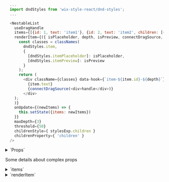 ```js
  ...
  import dndStyles from 'wix-style-react/dnd-styles';
  ...

  <NestableList
    useDragHandle
    items={[{id: 1, text: 'item1'}, {id: 2, text: 'item2', children: [{id: 3, text: 'item3'}]}]}
    renderItem={({ isPlaceholder, depth, isPreview, connectDragSource, item }) => (
      const classes = classNames(
        dndStyles.item,
        {
          [dndStyles.itemPlaceholder]: isPlaceholder,
          [dndStyles.itemPreview]: isPreview
        }
      );
      return (
        <div className={classes} data-hook={`item-${item.id}-${depth}`}>
          {item.text}
          {connectDragSource(<div>handle</div>)}
        </div>
    );
    )}
    onUpdate={(newItems) => {
      this.setState({items: newItems})
    }}
    maxDepth={3}
    threshold={50}
    childrenStyle={ stylesExp.children }
    childrenProperty={ 'children' }
  />
```

<details>
  <summary>`Props`</summary>
  | propName         | propType | defaultValue | isRequired | description |
  | ---              | ---      | ---          | ---        | ---         |
  | items            | array    | -            | true       | array of items, each item should have an id. |
  | renderItem       | func     | -            | true       | render function which will be used to render item block inside of nestable list |
  | useDragHandle    | bool     | -            | -          | use true to receive connectDragSource in renderItem and has the functionality to connect a handle with dnd drag functionality|
  | maxDepth         | number   | Infinity     | -          | Maximum item depth |
  | threshold        | number   | 30           | -          | Distance in pixels the cursor must move horizontally before item changes depth |
  | childrenStyle    | object   | -            | -          | Style object applied to nested |
  | childrenProperty | string   | 'children'   | -          | The property on each item which contains an array of children |
  | onUpdate         | func     | -            | -          | A function invoked with the new array of items whenever an item is dropped in a new location |

</details>

Some details about complex props

<details>
  <summary>`items`</summary>
  Example:
  ```js
  [
    {
      id: 'a',
      text: 'Item 1'
    },
    {
      id: 'b',
      text: 'Item 2'
      children: [
        {
          id: 'c',
          text: 'Item 3'
        },
        {
          id: 'd',
          text: 'Item 4'
        },
      ],
    },
  ]
  ```
</details>

<details>
  <summary>`renderItem`</summary>
  This function called with such parameters:

  - `isPlaceholder` - if item in drag state,
  then instead of an item(item previous place)
  we want to render placeholder(empty block, or left item as it is), so you able to style your item by cheking isPlaceholder.
  - `isPreview` - if item in drag(fly) state,
  then instead of an item,
  we want to render preview
  state(maybe we want to rotate it a little, or hide something),
  so you able to style your item by cheking isPreview.
  - `item` - item that you are render
  - `connectDragSource` - used to mark only a handle as the drag trigger, work only if useDragHandle passed to NestableList
  - `depth` - the depth of the item

  Example without handle:
  ```js
  renderItem = ({isPlaceholder, depth, isPreview, item}) => {
      const classes = classNames(
        {
          [styles.placeholder]: isPlaceholder,
          [styles.preview]: isPreview,
        });

      return (
        <div className={classes} data-hook={`item-${item.id}`}>
          {item.text}
        </div>
      );
    }
  ```

  Example with handle:
  ```js
  renderItem = ({isPlaceholder, depth, isPreview, connectDragSource, item}) => {
      const classes = classNames(
        styles.card,
        {
          [styles.placeholder]: isPlaceholder,
          [styles.preview]: isPreview
        });

      return (
        <div className={classes} data-hook={`item-${item.id}`}>
          {connectDragSource(
            <div className={styles.handle} data-hook={`card-${item.id}-handle`}>
              <DragAndDropLarge/> // an icon
            </div>
          )}
          {item.text}
        </div>
      );
    }
  ```
</details>
